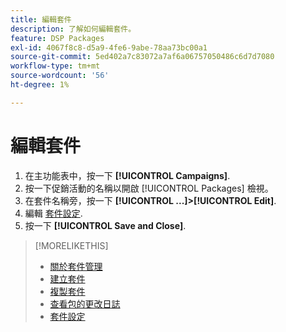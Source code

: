 ```yaml
---
title: 編輯套件
description: 了解如何編輯套件。
feature: DSP Packages
exl-id: 4067f8c8-d5a9-4fe6-9abe-78aa73bc00a1
source-git-commit: 5ed402a7c83072a7af6a06757050486c6d7d7080
workflow-type: tm+mt
source-wordcount: '56'
ht-degree: 1%

---
```


# 編輯套件

1. 在主功能表中，按一下 **[!UICONTROL Campaigns]**.
1. 按一下促銷活動的名稱以開啟 [!UICONTROL Packages] 檢視。
1. 在套件名稱旁，按一下  **[!UICONTROL ...]>[!UICONTROL Edit]**.
1. 編輯 [套件設定](package-settings.md).
1. 按一下 **[!UICONTROL Save and Close]**.

>[!MORELIKETHIS]
>
>* [關於套件管理](package-about.md)
>* [建立套件](package-create.md)
>* [複製套件](package-duplicate.md)
>* [查看包的更改日誌](package-change-log.md)
>* [套件設定](package-settings.md)

